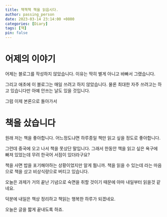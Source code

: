 ```yaml
---
title: 책책책 책을 읽읍시다.
author: passing_person
date: 2023-03-14 23:14:00 +0800
categories: [Diary]
tags: [책]
pin: false
---
```


# 어제의 이야기
어제는 블로그를 작성하지 않았습니다. 이유는 딱히 별게 아니고 바빠서 그랬습니다. 

그리고 애초에 이 블로그는 매일 쓰려고 하지 않았습니다. 물론 최대한 자주 쓰려고는 하고 있습니다만 아예 안쓰는 날도 있을 것입니다. 

그럼 이제 본론으로 돌아가서

# 책을 샀습니다

원래 저는 책을 좋아합니다. 어느정도냐면 하루종일 책만 읽고 싶을 정도로 좋아합니다.

그런데 중국에 오고 나서 책을 못샀단 말입니다. 그래서 한동안 책을 읽고 싶은 욕구에 빠져 있었는데
무려 한국어 서점이 있더라구요?

책을 사면 밥을 포기해야하는 상황이었지만 알게 뭡니까. 책을 읽을 수 있는데 라는 마음으로 책을 샀고 비상식량으로 버티고 있습니다.

오늘은 과제가 거의 끝난 기념으로 숙면을 취할 것이기 때문에 아마 내일부터 읽을것 같네요.

덕분에 내일은 책상 정리하고 책읽는 행복한 하루가 되겠네요.


오늘은 글을 짧게 끝내도록 하죠.
